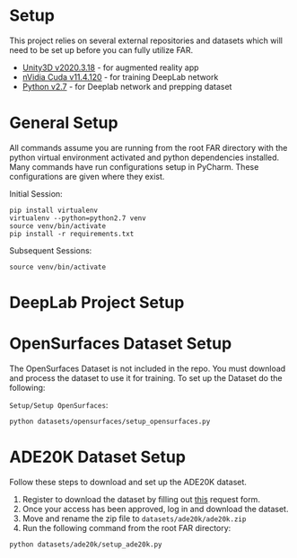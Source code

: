 # Setup
This project relies on several external repositories and datasets which will need to be set up before you can fully utilize FAR.
* [Unity3D v2020.3.18](https://unity3d.com/get-unity/download/archive) - for augmented reality app
* [nVidia Cuda v11.4.120](https://docs.nvidia.com/cuda/cuda-installation-guide-linux/index.html) - for training DeepLab network
* [Python v2.7](https://www.python.org/download/releases/2.7/) - for Deeplab network and prepping dataset

# General Setup
All commands assume you are running from the root FAR directory with the python virtual environment activated and python dependencies installed.
Many commands have run configurations setup in PyCharm. These configurations are given where they exist.

Initial Session:
```
pip install virtualenv
virtualenv --python=python2.7 venv
source venv/bin/activate
pip install -r requirements.txt
```
Subsequent Sessions:
```
source venv/bin/activate
```

# DeepLab Project Setup



# OpenSurfaces Dataset Setup
The OpenSurfaces Dataset is not included in the repo. You must download and process the dataset to use it for training.
To set up the Dataset do the following:

`Setup/Setup OpenSurfaces`:
```
python datasets/opensurfaces/setup_opensurfaces.py
```

# ADE20K Dataset Setup
Follow these steps to download and set up the ADE20K dataset.
1. Register to download the dataset by filling out [this](http://groups.csail.mit.edu/vision/datasets/ADE20K/request_data/register) request form.
2. Once your access has been approved, log in and download the dataset.
3. Move and rename the zip file to `datasets/ade20k/ade20k.zip`
4. Run the following command from the root FAR directory: 
```
python datasets/ade20k/setup_ade20k.py
```